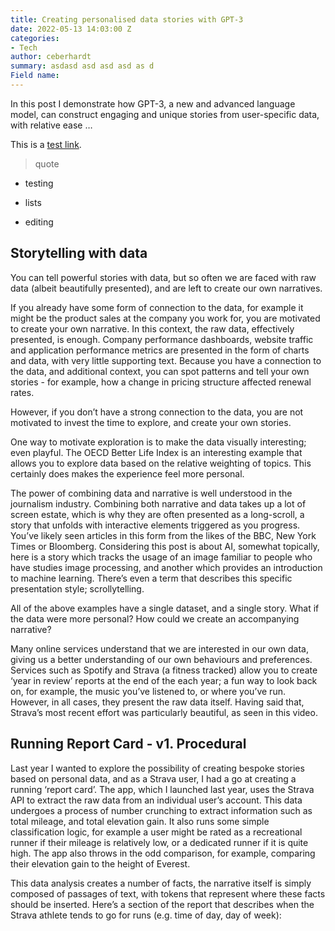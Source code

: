 ```yaml
---
title: Creating personalised data stories with GPT-3
date: 2022-05-13 14:03:00 Z
categories:
- Tech
author: ceberhardt
summary: asdasd asd asd asd as d
Field name: 
---
```


In this post I demonstrate how GPT-3, a new and advanced language model, can construct engaging and unique stories from user-specific data, with relative ease …

This is a [test link](https://blog.scottlogic.com/2021/12/08/narrative-dashboard.html).

> quote

* testing

* lists 

* editing

## Storytelling with data

You can tell powerful stories with data, but so often we are faced with raw data (albeit beautifully presented), and are left to create our own narratives.

If you already have some form of connection to the data, for example it might be the product sales at the company you work for, you are motivated to create your own narrative. In this context, the raw data, effectively presented, is enough. Company performance dashboards, website traffic and application performance metrics are presented in the form of charts and data, with very little supporting text. Because you have a connection to the data, and additional context, you can spot patterns and tell your own stories - for example, how a change in pricing structure affected renewal rates.

However, if you don’t have a strong connection to the data, you are not motivated to invest the time to explore, and create your own stories.

One way to motivate exploration is to make the data visually interesting; even playful. The OECD Better Life Index is an interesting example that allows you to explore data based on the relative weighting of topics. This certainly does makes the experience feel more personal.

The power of combining data and narrative is well understood in the journalism industry. Combining both narrative and data takes up a lot of screen estate, which is why they are often presented as a long-scroll, a story that unfolds with interactive elements triggered as you progress. You’ve likely seen articles in this form from the likes of the BBC, New York Times or Bloomberg. Considering this post is about AI, somewhat topically, here is a story which tracks the usage of an image familiar to people who have studies image processing, and another which provides an introduction to machine learning. There’s even a term that describes this specific presentation style; scrollytelling.

All of the above examples have a single dataset, and a single story. What if the data were more personal? How could we create an accompanying narrative?

Many online services understand that we are interested in our own data, giving us a better understanding of our own behaviours and preferences. Services such as Spotify and Strava (a fitness tracked) allow you to create ‘year in review’ reports at the end of the each year; a fun way to look back on, for example, the music you’ve listened to, or where you’ve run. However, in all cases, they present the raw data itself. Having said that, Strava’s most recent effort was particularly beautiful, as seen in this video.

## Running Report Card - v1. Procedural

Last year I wanted to explore the possibility of creating bespoke stories based on personal data, and as a Strava user, I had a go at creating a running ‘report card’. The app, which I launched last year, uses the Strava API to extract the raw data from an individual user’s account. This data undergoes a process of number crunching to extract information such as total mileage, and total elevation gain. It also runs some simple classification logic, for example a user might be rated as a recreational runner if their mileage is relatively low, or a dedicated runner if it is quite high. The app also throws in the odd comparison, for example, comparing their elevation gain to the height of Everest.

This data analysis creates a number of facts, the narrative itself is simply composed of passages of text, with tokens that represent where these facts should be inserted. Here’s a section of the report that describes when the Strava athlete tends to go for runs (e.g. time of day, day of week):